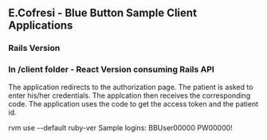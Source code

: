 ## E.Cofresi - Blue Button Sample Client Applications

### Rails Version

### In /client folder - React Version consuming Rails API

The application redirects to the authorization page.
The patient is asked to enter his/her credentials.
The applcation then receives the corresponding code.
The application uses the code to get the access token and the patient id.

rvm use --default ruby-ver
Sample logins:
BBUser00000
PW00000!


